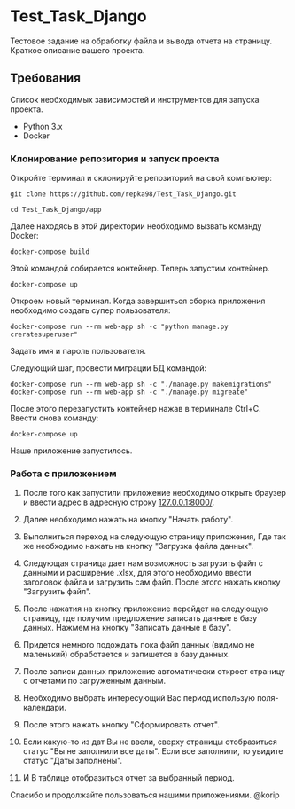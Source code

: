 # Test_Task_Django 
Тестовое задание на обработку файла и вывода отчета на страницу.
Краткое описание вашего проекта.

## Требования
Список необходимых зависимостей и инструментов для запуска проекта.

- Python 3.x 
- Docker

### Клонирование репозитория и запуск проекта
Откройте терминал и склонируйте репозиторий на свой компьютер:

    git clone https://github.com/repka98/Test_Task_Django.git

    cd Test_Task_Django/app


Далее находясь в этой директории необходимо вызвать команду Docker:

    docker-compose build
Этой командой собирается контейнер.
Теперь запустим контейнер.

    docker-compose up

Откроем новый терминал.
Когда завершиться сборка приложения необходимо создать супер пользователя:

    docker-compose run --rm web-app sh -c "python manage.py creratesuperuser"  

Задать имя и пароль пользователя.

Следующий шаг, провести миграции БД командой:

    docker-compose run --rm web-app sh -c "./manage.py makemigrations"
    docker-compose run --rm web-app sh -c "./manage.py migreate"

После этого перезапустить контейнер нажав в терминале Сtrl+C.
Ввести снова команду:
    
    docker-compose up

Наше приложение запустилось.

### Работа с приложением

1. После того как запустили приложение необходимо открыть браузер и ввести адрес в 
адресную строку [127.0.0.1:8000/](http://127.0.0.1:8000/).

2. Далее необходимо нажать на кнопку "Начать работу".

3. Выполниться переход на следующую страницу приложения, Где так же необходимо
нажать на кнопку "Загрузка файла данных".

4. Следующая страница дает нам возможность загрузить файл с данными и расширение .xlsx, 
для этого необходимо ввести заголовок файла и загрузить сам файл.
После этого нажать кнопку "Загрузить файл". 

5. После нажатия на кнопку приложение перейдет на следующую страницу, 
где получим предложение записать данные в базу данных. Нажмем на кнопку "Записать данные в базу".

6. Придется немного подождать пока файл данных (видимо не маленький) обработается и 
запишется в базу данных.

7. После записи данных приложение автоматически откроет страницу с отчетами по загруженным данным.
8. Необходимо выбрать интересующий Вас период использую поля-календари.
9. После этого нажать кнопку "Сформировать отчет".
10. Если какую-то из дат Вы не ввели, сверху страницы отобразиться статус "Вы не заполнили все даты".
Если все заполнили, то увидите статус "Даты заполнены".
11. И В таблице отобразиться отчет за выбранный период.

Спасибо и продолжайте пользоваться нашими приложениями.
@korip



